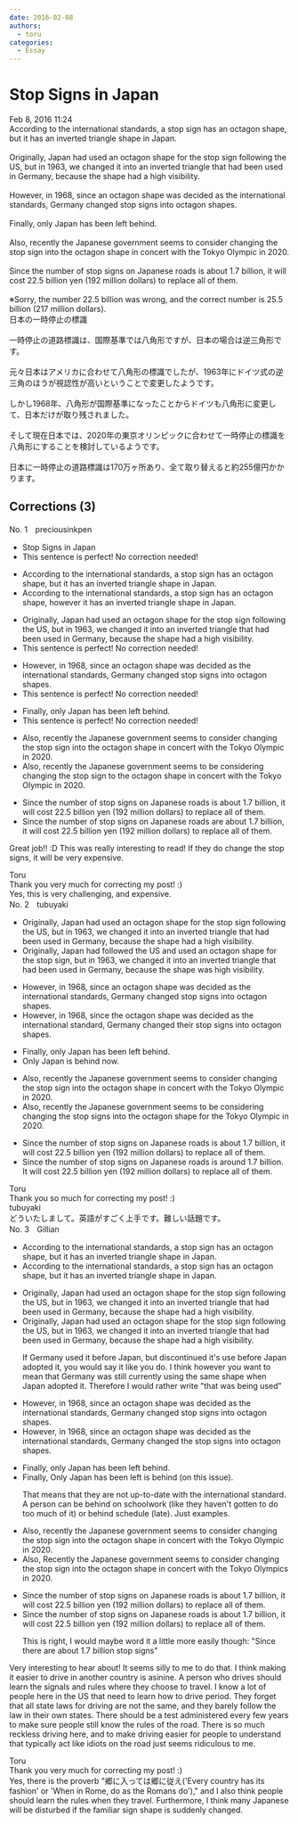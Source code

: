 ```yaml
---
date: 2016-02-08
authors:
  - toru
categories:
  - Essay
---
```


<h1 id="subject_show">Stop Signs in Japan</h1>
<div class="date">Feb 8, 2016 11:24</div>
<div id="post"><div id="body_show_ori">
According to the international standards, a stop sign has an octagon shape, but it has an inverted triangle shape in Japan.<br/><br/>Originally, Japan had used an octagon shape for the stop sign following the US, but in 1963, we changed it into an inverted triangle that had been used in Germany, because the shape had a high visibility.<br/><br/>However, in 1968, since an octagon shape was decided as the international standards, Germany changed stop signs into octagon shapes.<br/><br/>Finally, only Japan has been left behind.<br/><br/>Also, recently the Japanese government seems to consider changing the stop sign into the octagon shape in concert with the Tokyo Olympic in 2020.<br/><br/>Since the number of stop signs on Japanese roads is about 1.7 billion, it will cost 22.5 billion yen (192 million dollars) to replace all of them.<br/><br/>※Sorry, the number 22.5 billion was wrong, and the correct number is 25.5 billion (217 million dollars).
</div></div>

<!-- more -->

<div id="post_ja"><div id="body_show_mo">
日本の一時停止の標識<br/><br/>一時停止の道路標識は、国際基準では八角形ですが、日本の場合は逆三角形です。<br/><br/>元々日本はアメリカに合わせて八角形の標識でしたが、1963年にドイツ式の逆三角のほうが視認性が高いということで変更したようです。<br/><br/>しかし1968年、八角形が国際基準になったことからドイツも八角形に変更して、日本だけが取り残されました。<br/><br/>そして現在日本では、2020年の東京オリンピックに合わせて一時停止の標識を八角形にすることを検討しているようです。<br/><br/>日本に一時停止の道路標識は170万ヶ所あり、全て取り替えると約255億円かかります。
</div></div>

## Corrections (3)
<div id="block"><div class="first_name"> No. 1　<span class="just_name">preciousinkpen</span></div><div id="block2">
<ul class="correction_field">
<li class="incorrect">Stop Signs in Japan</li>
<li class="corrected perfect">This sentence is perfect! No correction needed!</li>
</ul>
<ul class="correction_field">
<li class="incorrect">According to the international standards, a stop sign has an octagon shape, but it has an inverted triangle shape in Japan.</li>
<li class="corrected correct">
According to the international standards, a stop sign has an octagon shape, <span class="f_blue">however</span> it has an inverted triangle shape in Japan.
</li>
</ul>
<ul class="correction_field">
<li class="incorrect">Originally, Japan had used an octagon shape for the stop sign following the US, but in 1963, we changed it into an inverted triangle that had been used in Germany, because the shape had a high visibility.</li>
<li class="corrected perfect">This sentence is perfect! No correction needed!</li>
</ul>
<ul class="correction_field">
<li class="incorrect">However, in 1968, since an octagon shape was decided as the international standards, Germany changed stop signs into octagon shapes.</li>
<li class="corrected perfect">This sentence is perfect! No correction needed!</li>
</ul>
<ul class="correction_field">
<li class="incorrect">Finally, only Japan has been left behind.</li>
<li class="corrected perfect">This sentence is perfect! No correction needed!</li>
</ul>
<ul class="correction_field">
<li class="incorrect">Also, recently the Japanese government seems to consider changing the stop sign into the octagon shape in concert with the Tokyo Olympic in 2020.</li>
<li class="corrected correct">
Also, recently the Japanese government seems to <span class="f_blue">be </span>consider<span class="f_blue">ing</span> changing the stop sign to the octagon shape in concert with the Tokyo Olympic in 2020.
</li>
</ul>
<ul class="correction_field">
<li class="incorrect">Since the number of stop signs on Japanese roads is about 1.7 billion, it will cost 22.5 billion yen (192 million dollars) to replace all of them.</li>
<li class="corrected correct">
Since the number of stop signs on Japanese roads <span class="f_blue">are</span> about 1.7 billion, it will cost 22.5 billion yen (192 million dollars) to replace all of them.
</li>
</ul>
<p class="comment_small">
 Great job!! :D This was really interesting to read! If they do change the stop signs, it will be very expensive.
</p>

</div><div class="name"><span class="just_name">Toru</span><br>
Thank you very much for correcting my post! :)<br/>Yes, this is very challenging, and expensive.
</div>
</div>
<div id="block"><div class="first_name"> No. 2　<span class="just_name">tubuyaki</span></div><div id="block2">
<ul class="correction_field">
<li class="incorrect">Originally, Japan had used an octagon shape for the stop sign following the US, but in 1963, we changed it into an inverted triangle that had been used in Germany, because the shape had a high visibility.</li>
<li class="corrected correct">
Originally, Japan <span class="f_blue">had followed the US </span>and used an octagon shape for the stop sign, but in 1963, we changed it into an inverted triangle that had been used in Germany, because the shape <span class="f_blue">was</span> high visibility.
</li>
</ul>
<ul class="correction_field">
<li class="incorrect">However, in 1968, since an octagon shape was decided as the international standards, Germany changed stop signs into octagon shapes.</li>
<li class="corrected correct">
However, in 1968, since <span class="f_blue">the</span> octagon shape was decided as the international <span class="f_blue">standard</span>, Germany changed <span class="f_blue">their</span> stop signs into octagon shapes.
</li>
</ul>
<ul class="correction_field">
<li class="incorrect">Finally, only Japan has been left behind.</li>
<li class="corrected correct">
Only Japan is behind now.
</li>
</ul>
<ul class="correction_field">
<li class="incorrect">Also, recently the Japanese government seems to consider changing the stop sign into the octagon shape in concert with the Tokyo Olympic in 2020.</li>
<li class="corrected correct">
Also, recently the Japanese government seems to <span class="f_blue">be considering</span><span class="f_blue"> changing</span> the stop signs into the octagon shape <span class="f_blue">for</span> the Tokyo Olympic in 2020.
</li>
</ul>
<ul class="correction_field">
<li class="incorrect">Since the number of stop signs on Japanese roads is about 1.7 billion, it will cost 22.5 billion yen (192 million dollars) to replace all of them.</li>
<li class="corrected correct">
Since the number of stop signs on Japanese roads is <span class="f_blue">around </span>1.7 billion<span class="f_blue">.</span> <span class="f_blue">It</span> will cost 22.5 billion yen (192 million dollars) to replace all of them.
</li>
</ul>
</div><div class="name"><span class="just_name">Toru</span><br>
Thank you so much for correcting my post! :)
</div>
<div class="name"><span class="just_name">tubuyaki</span><br>
どういたしまして。英語がすごく上手です。難しい話題です。
</div>
</div>
<div id="block"><div class="first_name"> No. 3　<span class="just_name">Gillian</span></div><div id="block2">
<ul class="correction_field">
<li class="incorrect">According to the international standards, a stop sign has an octagon shape, but it has an inverted triangle shape in Japan.</li>
<li class="corrected correct">
According to <span class="sline">the</span> international standards, a stop sign has an octagon shape, but it has an inverted triangle shape in Japan.
</li>
</ul>
<ul class="correction_field">
<li class="incorrect">Originally, Japan had used an octagon shape for the stop sign following the US, but in 1963, we changed it into an inverted triangle that had been used in Germany, because the shape had a high visibility.</li>
<li class="corrected correct">
Originally, Japan had used an octagon shape for the stop sign following the US, but in 1963, we changed it into an inverted triangle that <span class="f_red">had been used</span> in Germany, because the shape had <span class="sline">a</span> high visibility.
<p class="correction_comment">If Germany used it before Japan, but discontinued it's use before Japan adopted it, you would say it like you do. I think however you want to mean that Germany was still currently using the same shape when Japan adopted it. Therefore I would rather write "that was being used"</p>
</li>
</ul>
<ul class="correction_field">
<li class="incorrect">However, in 1968, since an octagon shape was decided as the international standards, Germany changed stop signs into octagon shapes.</li>
<li class="corrected correct">
However, in 1968, since an octagon shape was decided as the international standard<span class="sline">s</span>, Germany changed <span class="f_blue">the</span> stop signs into octagon shapes.
</li>
</ul>
<ul class="correction_field">
<li class="incorrect">Finally, only Japan has been left behind.</li>
<li class="corrected correct">
<span class="sline">Finally, </span><span class="f_blue">O</span>nly Japan <span class="sline">has been left</span> <span class="f_blue">is</span> behind<span class="f_blue"> (on this issue)</span>.
<p class="correction_comment">That means that they are not up-to-date with the international standard. A person can be behind on schoolwork (like they haven't gotten to do too much of it) or behind schedule (late). Just examples.</p>
</li>
</ul>
<ul class="correction_field">
<li class="incorrect">Also, recently the Japanese government seems to consider changing the stop sign into the octagon shape in concert with the Tokyo Olympic in 2020.</li>
<li class="corrected correct">
<span class="sline">Also,</span> <span class="f_blue">R</span>ecently the Japanese government seems to consider changing the stop sign into the octagon shape in concert with the Tokyo Olympic<span class="f_blue">s</span> in 2020.
</li>
</ul>
<ul class="correction_field">
<li class="incorrect">Since the number of stop signs on Japanese roads is about 1.7 billion, it will cost 22.5 billion yen (192 million dollars) to replace all of them.</li>
<li class="corrected correct">
<span class="f_red">Since the number of stop signs on Japanese roads is about 1.7 billion</span>, it will cost 22.5 billion yen (192 million dollars) to replace all of them.
<p class="correction_comment">This is right, I would maybe word it a little more easily though: "Since there are about 1.7 billion stop signs"</p>
</li>
</ul>
<p class="comment_small">
 Very interesting to hear about! It seems silly to me to do that. I think making it easier to drive in another country is asinine. A person who drives should learn the signals and rules where they choose to travel. I know a lot of people here in the US that need to learn how to drive period. They forget that all state laws for driving are not the same, and they barely follow the law in their own states. There should be a test administered every few years to make sure people still know the rules of the road. There is so much reckless driving here, and to make driving easier for people to understand that typically act like idiots on the road just seems ridiculous to me.
</p>

</div><div class="name"><span class="just_name">Toru</span><br>
Thank you very much for correcting my post! :)<br/>Yes, there is the proverb "郷に入っては郷に従え('Every country has its fashion' or 'When in Rome, do as the Romans do')," and I also think people should learn the rules when they travel. Furthermore, I think many Japanese will be disturbed if the familiar sign shape is suddenly changed.
</div>
</div>

